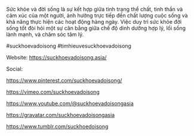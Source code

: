 Sức khỏe và đời sống là sự kết hợp giữa tình trạng thể chất, tinh thần và cảm xúc của một người, ảnh hưởng trực tiếp đến chất lượng cuộc sống và khả năng thực hiện các hoạt động hàng ngày. Việc duy trì sức khỏe đời sống tốt đòi hỏi một sự cân bằng giữa chế độ dinh dưỡng hợp lý, lối sống lành mạnh, và chăm sóc tâm lý.

#suckhoevadoisong #timhieuvesuckhoevadoisong

Website: https://suckhoevadoisong.asia/

Social:

https://www.pinterest.com/suckhoevadoisong/

https://vimeo.com/suckhoevadoisong

https://www.youtube.com/@suckhoevadoisongasia

https://gravatar.com/suckhoevadoisongasia

https://www.tumblr.com/suckhoedoisong



